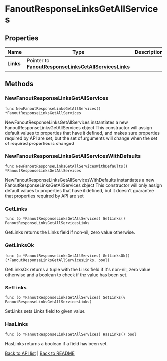 # FanoutResponseLinksGetAllServices

## Properties

Name | Type | Description | Notes
------------ | ------------- | ------------- | -------------
**Links** | Pointer to [**FanoutResponseLinksGetAllServicesLinks**](FanoutResponseLinksGetAllServicesLinks.md) |  | [optional] 

## Methods

### NewFanoutResponseLinksGetAllServices

`func NewFanoutResponseLinksGetAllServices() *FanoutResponseLinksGetAllServices`

NewFanoutResponseLinksGetAllServices instantiates a new FanoutResponseLinksGetAllServices object
This constructor will assign default values to properties that have it defined,
and makes sure properties required by API are set, but the set of arguments
will change when the set of required properties is changed

### NewFanoutResponseLinksGetAllServicesWithDefaults

`func NewFanoutResponseLinksGetAllServicesWithDefaults() *FanoutResponseLinksGetAllServices`

NewFanoutResponseLinksGetAllServicesWithDefaults instantiates a new FanoutResponseLinksGetAllServices object
This constructor will only assign default values to properties that have it defined,
but it doesn't guarantee that properties required by API are set

### GetLinks

`func (o *FanoutResponseLinksGetAllServices) GetLinks() FanoutResponseLinksGetAllServicesLinks`

GetLinks returns the Links field if non-nil, zero value otherwise.

### GetLinksOk

`func (o *FanoutResponseLinksGetAllServices) GetLinksOk() (*FanoutResponseLinksGetAllServicesLinks, bool)`

GetLinksOk returns a tuple with the Links field if it's non-nil, zero value otherwise
and a boolean to check if the value has been set.

### SetLinks

`func (o *FanoutResponseLinksGetAllServices) SetLinks(v FanoutResponseLinksGetAllServicesLinks)`

SetLinks sets Links field to given value.

### HasLinks

`func (o *FanoutResponseLinksGetAllServices) HasLinks() bool`

HasLinks returns a boolean if a field has been set.


[Back to API list](../README.md#documentation-for-api-endpoints) | [Back to README](../README.md)
